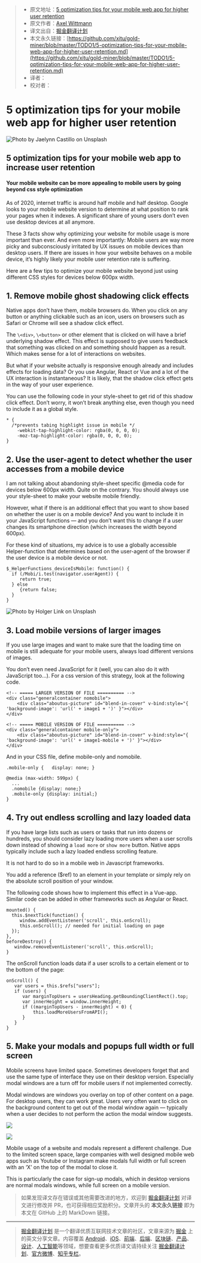> * 原文地址：[5 optimization tips for your mobile web app for higher user retention](https://levelup.gitconnected.com/5-optimization-tips-for-your-mobile-web-app-for-higher-user-retention-3d6d158aadb7)
> * 原文作者：[Axel Wittmann](https://medium.com/@axelcwittmann)
> * 译文出自：[掘金翻译计划](https://github.com/xitu/gold-miner)
> * 本文永久链接：[https://github.com/xitu/gold-miner/blob/master/TODO1/5-optimization-tips-for-your-mobile-web-app-for-higher-user-retention.md](https://github.com/xitu/gold-miner/blob/master/TODO1/5-optimization-tips-for-your-mobile-web-app-for-higher-user-retention.md)
> * 译者：
> * 校对者：

# 5 optimization tips for your mobile web app for higher user retention

![Photo by [Jaelynn Castillo](https://unsplash.com/@jaelynnalexis?utm_source=medium&utm_medium=referral) on [Unsplash](https://unsplash.com?utm_source=medium&utm_medium=referral)](https://cdn-images-1.medium.com/max/9310/0*Cj9Dw7l2u-wSTCqK)

## 5 optimization tips for your mobile web app to increase user retention

#### Your mobile website can be more appealing to mobile users by going beyond css style optimization

As of 2020, internet traffic is around half mobile and half desktop. Google looks to your mobile website version to determine at what position to rank your pages when it indexes. A significant share of young users don’t even use desktop devices at all anymore.

These 3 facts show why optimizing your website for mobile usage is more important than ever. And even more importantly: Mobile users are way more picky and subconsciously irritated by UX issues on mobile devices than desktop users. If there are issues in how your website behaves on a mobile device, it’s highly likely your mobile user retention rate is suffering.

Here are a few tips to optimize your mobile website beyond just using different CSS styles for devices below 600px width.

## 1. Remove mobile ghost shadowing click effects

Native apps don’t have them, mobile browsers do. When you click on any button or anything clickable such as an icon, users on browsers such as Safari or Chrome will see a shadow click effect.

The `\<div>`, `\<button>` or other element that is clicked on will have a brief underlying shadow effect. This effect is supposed to give users feedback that something was clicked on and something should happen as a result. Which makes sense for a lot of interactions on websites.

But what if your website actually is responsive enough already and includes effects for loading data? Or you use Angular, React or Vue and a lot of the UX interaction is instantaneous? It is likely, that the shadow click effect gets in the way of your user experience.

You can use the following code in your style-sheet to get rid of this shadow click effect. Don’t worry, it won’t break anything else, even though you need to include it as a global style.

```
* { 
  /*prevents tabing highlight issue in mobile */
    -webkit-tap-highlight-color: rgba(0, 0, 0, 0);
    -moz-tap-highlight-color: rgba(0, 0, 0, 0);
}
```

## 2. Use the user-agent to detect whether the user accesses from a mobile device

I am not talking about abandoning style-sheet specific @media code for devices below 600px width. Quite on the contrary. You should always use your style-sheet to make your website mobile friendly.

However, what if there is an additional effect that you want to show based on whether the user is on a mobile device? And you want to include it in your JavaScript functions — and you don’t want this to change if a user changes its smartphone direction (which increases the width beyond 600px).

For these kind of situations, my advice is to use a globally accessible Helper-function that determines based on the user-agent of the browser if the user device is a mobile device or not.

```
$_HelperFunctions_deviceIsMobile: function() {
  if (/Mobi/i.test(navigator.userAgent)) {
     return true;
  } else 
     {return false;
  }      
}
```

![Photo by [Holger Link](https://unsplash.com/@photoholgic?utm_source=medium&utm_medium=referral) on [Unsplash](https://unsplash.com?utm_source=medium&utm_medium=referral)](https://cdn-images-1.medium.com/max/6716/0*qYl5LnaPjGjQqXfp)

## 3. Load mobile versions of larger images

If you use large images and want to make sure that the loading time on mobile is still adequate for your mobile users, always load different versions of images.

You don’t even need JavaScript for it (well, you can also do it with JavaScript too…). For a css version of this strategy, look at the following code.

```
<!-- ===== LARGER VERSION OF FILE ========== -->
<div class="generalcontainer nomobile">
    <div class="aboutus-picture" id="blend-in-cover" v-bind:style="{ 'background-image': 'url(' + image1 + ')' }"></div>
</div>

<!-- ===== MOBILE VERSION OF FILE ========== -->
<div class="generalcontainer mobile-only">
    <div class="aboutus-picture" id="blend-in-cover" v-bind:style="{ 'background-image': 'url(' + image1-mobile + ')' }"></div>
</div>
```

And in your CSS file, define mobile-only and nomobile.

```
.mobile-only {   display: none; }

@media (max-width: 599px) {
  ...
  .nomobile {display: none;}
  .mobile-only {display: initial;}
}
```

## 4. Try out endless scrolling and lazy loaded data

If you have large lists such as users or tasks that run into dozens or hundreds, you should consider lazy loading more users when a user scrolls down instead of showing a `load more` or `show more` button. Native apps typically include such a lazy loaded endless scrolling feature.

It is not hard to do so in a mobile web in Javascript frameworks.

You add a reference ($ref) to an element in your template or simply rely on the absolute scroll position of your window.

The following code shows how to implement this effect in a Vue-app. Similar code can be added in other frameworks such as Angular or React.

```
mounted() {
  this.$nextTick(function() {
     window.addEventListener('scroll', this.onScroll);
     this.onScroll(); // needed for initial loading on page
  });        
},
beforeDestroy() {
   window.removeEventListener('scroll', this.onScroll);
}
```

The onScroll function loads data if a user scrolls to a certain element or to the bottom of the page:

```
onScroll() {    
   var users = this.$refs["users"];
   if (users) {
      var marginTopUsers = usersHeading.getBoundingClientRect().top;
      var innerHeight = window.innerHeight;
      if ((marginTopUsers - innerHeight) < 0) {
          this.loadMoreUsersFromAPI();
      }                               
   }  
}
```

## 5. Make your modals and popups full width or full screen

Mobile screens have limited space. Sometimes developers forget that and use the same type of interface they use on their desktop version. Especially modal windows are a turn off for mobile users if not implemented correctly.

Modal windows are windows you overlay on top of other content on a page. For desktop users, they can work great. Users very often want to click on the background content to get out of the modal window again — typically when a user decides to not perform the action the modal window suggests.

![](https://cdn-images-1.medium.com/max/4816/1*J7cegVnnZMO7zl6uv357tA.png)

![](https://cdn-images-1.medium.com/max/3912/1*6tVjltC9faX0gnRT25xKaQ.png)

Mobile usage of a website and modals represent a different challenge. Due to the limited screen space, large companies with well designed mobile web apps such as Youtube or Instagram make modals full width or full screen with an ‘X’ on the top of the modal to close it.

This is particularly the case for sign-up modals, which in desktop versions are normal modals windows, while full screen on a mobile version.

> 如果发现译文存在错误或其他需要改进的地方，欢迎到 [掘金翻译计划](https://github.com/xitu/gold-miner) 对译文进行修改并 PR，也可获得相应奖励积分。文章开头的 **本文永久链接** 即为本文在 GitHub 上的 MarkDown 链接。

---

> [掘金翻译计划](https://github.com/xitu/gold-miner) 是一个翻译优质互联网技术文章的社区，文章来源为 [掘金](https://juejin.im) 上的英文分享文章。内容覆盖 [Android](https://github.com/xitu/gold-miner#android)、[iOS](https://github.com/xitu/gold-miner#ios)、[前端](https://github.com/xitu/gold-miner#前端)、[后端](https://github.com/xitu/gold-miner#后端)、[区块链](https://github.com/xitu/gold-miner#区块链)、[产品](https://github.com/xitu/gold-miner#产品)、[设计](https://github.com/xitu/gold-miner#设计)、[人工智能](https://github.com/xitu/gold-miner#人工智能)等领域，想要查看更多优质译文请持续关注 [掘金翻译计划](https://github.com/xitu/gold-miner)、[官方微博](http://weibo.com/juejinfanyi)、[知乎专栏](https://zhuanlan.zhihu.com/juejinfanyi)。
